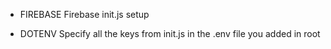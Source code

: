 
<!-- Create .env folder in root and set up the variable JWT_SECRET -->


- FIREBASE
Firebase init.js setup

- DOTENV
Specify all the keys from init.js in the .env file you added in root 
